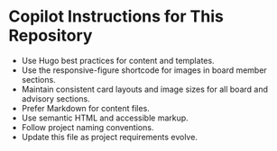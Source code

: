 # Copilot Instructions for This Repository

- Use Hugo best practices for content and templates.
- Use the responsive-figure shortcode for images in board member sections.
- Maintain consistent card layouts and image sizes for all board and advisory sections.
- Prefer Markdown for content files.
- Use semantic HTML and accessible markup.
- Follow project naming conventions.
- Update this file as project requirements evolve.